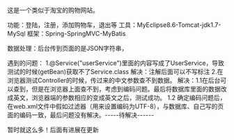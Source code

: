 这是一个类似于淘宝的购物网站。

功能：登陆，注册，添加购物车，退出等
工具：MyEclipse8.6-Tomcat-jdk1.7-MySql
框架：Spring-SpringMVC-MyBatis 

数据处理：后台传到页面的是JSON字符串，

遇到的问题：
1.@Service("userService")里面的内容写成了UserService，导致测试的时候(getBean)获取不了Service.class
解决：注解后面可以不写标注
2.在浏览器测试Controller的时候，传过来的中文参数查不到数据。
解决：1.1在后台可以查到，但是在浏览器上面查不到，考虑到编码问题。最后将数据库里面的数据改成英文，浏览器端的参数相应的变成英文之后，测试成功。
1.2 确定编码问题后，在web.xml文件中假如过滤器（用来设置编码为UTF-8），与数据库、自己写的页面的编码一致，最后问题没有解决。-----待解决------

暂时就这么多！后面有进展在更新
